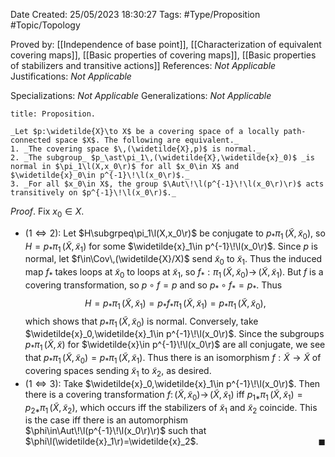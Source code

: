 <div class="topSpace"></div>

Date Created: 25/05/2023 18:30:27
Tags: #Type/Proposition #Topic/Topology

Proved by: [[Independence of base point]], [[Characterization of equivalent covering maps]], [[Basic properties of covering maps]], [[Basic properties of stabilizers and transitive actions]]
References: _Not Applicable_
Justifications: _Not Applicable_

Specializations: _Not Applicable_
Generalizations: _Not Applicable_

``` ad-Proposition
title: Proposition.

_Let $p:\widetilde{X}\to X$ be a covering space of a locally path-connected space $X$. The following are equivalent._
1. _The covering space $\,(\widetilde{X},p)$ is normal._
2. _The subgroup_ $p_\ast\pi_1\,(\widetilde{X},\widetilde{x}_0)$ _is normal in $\pi_1\l(X,x_0\r)$ for all $x_0\in X$ and $\widetilde{x}_0\in p^{-1}\!\l(x_0\r)$._
3. _For all $x_0\in X$, the group $\Aut\!\l(p^{-1}\!\l(x_0\r)\r)$ acts transitively on $p^{-1}\!\l(x_0\r)$._

```

_Proof_. Fix $x_0\in X$.
* ($1\Leftrightarrow2$): Let $H\subgrpeq\pi_1\l(X,x_0\r)$ be conjugate to $p_\ast\pi_1\,(\widetilde{X},\widetilde{x}_0)$, so $H=p_\ast\pi_1\,(\widetilde{X},\widetilde{x}_1)$ for some $\widetilde{x}_1\in p^{-1}\!\l(x_0\r)$. Since $p$ is normal, let $f\in\Cov\,(\widetilde{X}/X)$ send $\widetilde{x}_0$ to $\widetilde{x}_1$. Thus the induced map $f_\ast$ takes loops at $\widetilde{x}_0$ to loops at $\widetilde{x}_1$, so $f_\ast:\pi_1\,(\widetilde{X},\widetilde{x}_0)\to\,(\widetilde{X},\widetilde{x}_1)$. But $f$ is a covering transformation, so $p\circ f=p$ and so $p_\ast\circ f_\ast=p_\ast$. Thus
$$\begin{equation}
    H=p_\ast\pi_1\,(\widetilde{X},\widetilde{x}_1)=p_\ast f_\ast\pi_1\,(\widetilde{X},\widetilde{x}_1)=p_\ast\pi_1\,(\widetilde{X},\widetilde{x}_0),
\end{equation}$$
which shows that $p_\ast\pi_1\,(\widetilde{X},\widetilde{x}_0)$ is normal. Conversely, take $\widetilde{x}_0,\widetilde{x}_1\in p^{-1}\!\l(x_0\r)$. Since the subgroups $p_\ast\pi_1\,(\widetilde{X},\widetilde{x})$ for $\widetilde{x}\in p^{-1}\!\l(x_0\r)$ are all conjugate, we see that $p_\ast\pi_1\,(\widetilde{X},\widetilde{x}_0)=p_\ast\pi_1\,(\widetilde{X},\widetilde{x}_1)$. Thus there is an isomorphism $f:\widetilde{X}\to\widetilde{X}$ of covering spaces sending $\widetilde{x}_1$ to $\widetilde{x}_2$, as desired.
* ($1\Leftrightarrow3$): Take $\widetilde{x}_0,\widetilde{x}_1\in p^{-1}\!\l(x_0\r)$. Then there is a covering transformation $f:\,(\widetilde{X},\widetilde{x}_0)\to\,(\widetilde{X},\widetilde{x}_1)$ iff $p_{1\ast}\pi_1\,(\widetilde{X},\widetilde{x}_1)=p_{2\ast}\pi_1\,(\widetilde{X},\widetilde{x}_2)$, which occurs iff the stabilizers of $\widetilde{x}_1$ and $\widetilde{x}_2$ coincide. This is the case iff there is an automorphism $\phi\in\Aut\!\l(p^{-1}\!\l(x_0\r)\r)$ such that $\phi\l(\widetilde{x}_1\r)=\widetilde{x}_2$.<span style="float:right;">$\blacksquare$</span>

